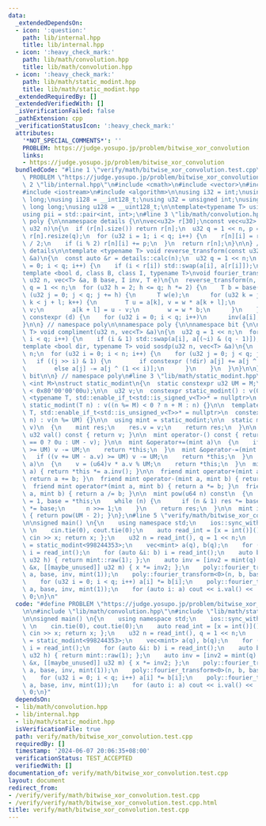 ```yaml
---
data:
  _extendedDependsOn:
  - icon: ':question:'
    path: lib/internal.hpp
    title: lib/internal.hpp
  - icon: ':heavy_check_mark:'
    path: lib/math/convolution.hpp
    title: lib/math/convolution.hpp
  - icon: ':heavy_check_mark:'
    path: lib/math/static_modint.hpp
    title: lib/math/static_modint.hpp
  _extendedRequiredBy: []
  _extendedVerifiedWith: []
  _isVerificationFailed: false
  _pathExtension: cpp
  _verificationStatusIcon: ':heavy_check_mark:'
  attributes:
    '*NOT_SPECIAL_COMMENTS*': ''
    PROBLEM: https://judge.yosupo.jp/problem/bitwise_xor_convolution
    links:
    - https://judge.yosupo.jp/problem/bitwise_xor_convolution
  bundledCode: "#line 1 \"verify/math/bitwise_xor_convolution.test.cpp\"\n#define\
    \ PROBLEM \"https://judge.yosupo.jp/problem/bitwise_xor_convolution\"\n\n#line\
    \ 2 \"lib/internal.hpp\"\n#include <cmath>\n#include <vector>\n#include <cstring>\n\
    #include <iostream>\n#include <algorithm>\n\nusing i32 = int;\nusing i64 = long\
    \ long;\nusing i128 = __int128_t;\nusing u32 = unsigned int;\nusing u64 = unsigned\
    \ long long;\nusing u128 = __uint128_t;\n\ntemplate<typename T> using vec = std::vector<T>;\n\
    using pii = std::pair<int, int>;\n#line 3 \"lib/math/convolution.hpp\"\n\nnamespace\
    \ poly {\n\nnamespace details {\n\nvec<u32> r[30];\nconst vec<u32> &calc(const\
    \ u32 n)\n{\n  if (r[n].size()) return r[n];\n  u32 q = 1 << n, p = q / 2;\n \
    \ r[n].resize(q);\n  for (u32 i = 1; i < q; i++) {\n    r[n][i] = r[n][i / 2]\
    \ / 2;\n    if (i % 2) r[n][i] += p;\n  }\n  return r[n];\n}\n\n} // namespace\
    \ details\n\ntemplate <typename T> void reverse_transform(const u32 n, vec<T>\
    \ &a)\n{\n  const auto &r = details::calc(n);\n  u32 q = 1 << n;\n  for (u32 i\
    \ = 0; i < q; i++) {\n    if (i < r[i]) std::swap(a[i], a[r[i]]);\n  }\n}\n\n\
    template <bool d, class B, class I, typename T>\nvoid fourier_transform(const\
    \ u32 n, vec<T> &a, B base, I inv, T e)\n{\n  reverse_transform(n, a);\n  u32\
    \ q = 1 << n;\n  for (u32 h = 2; h <= q; h *= 2) {\n    T b = base(h);\n    for\
    \ (u32 j = 0; j < q; j += h) {\n      T w(e);\n      for (u32 k = j, l = h / 2;\
    \ k < j + l; k++) {\n        T u = a[k], v = w * a[k + l];\n        a[k] = u +\
    \ v;\n        a[k + l] = u - v;\n        w = w * b;\n      }\n    }\n  }\n  if\
    \ constexpr (d) {\n    for (u32 i = 0; i < q; i++)\n      inv(a[i], q);\n  }\n\
    }\n\n} // namespace poly\n\nnamespace poly {\n\nnamespace bit {\n\ntemplate <typename\
    \ T> void compliment(u32 n, vec<T> &a)\n{\n  u32 q = 1 << n;\n  for (u32 i = 0;\
    \ i < q; i++) {\n    if (i & 1) std::swap(a[i], a[(~i) & (q - 1)]);\n  }\n}\n\n\
    template <bool dir, typename T> void sosdp(u32 n, vec<T> &a)\n{\n  u32 q = 1 <<\
    \ n;\n  for (u32 i = 0; i < n; i++) {\n    for (u32 j = 0; j < q; j++) {\n   \
    \   if ((j >> i) & 1) {\n        if constexpr (!dir) a[j] += a[j ^ (1 << i)];\n\
    \        else a[j] -= a[j ^ (1 << i)];\n      }\n    }\n  }\n}\n\n} // namespace\
    \ bit\n\n} // namespace poly\n#line 3 \"lib/math/static_modint.hpp\"\n\ntemplate\
    \ <int M>\nstruct static_modint\n{\n  static constexpr u32 UM = M;\n  static_assert(UM\
    \ < 0x80'00'00'00u);\n\n  u32 v;\n  constexpr static_modint() : v(0) {}\n\n  template\
    \ <typename T, std::enable_if_t<std::is_signed_v<T>>* = nullptr>\n  constexpr\
    \ static_modint(T n) : v((n %= M) < 0 ? n + M : n) {}\n\n  template <typename\
    \ T, std::enable_if_t<std::is_unsigned_v<T>>* = nullptr>\n  constexpr static_modint(T\
    \ n) : v(n %= UM) {}\n\n  using mint = static_modint;\n\n  static mint raw(u32\
    \ v)\n  {\n    mint res;\n    res.v = v;\n    return res;\n  }\n\n  constexpr\
    \ u32 val() const { return v; }\n\n  mint operator-() const { return mint::raw(v\
    \ == 0 ? 0u : UM - v); }\n\n  mint &operator+=(mint a)\n  {\n    if ((v += a.v)\
    \ >= UM) v -= UM;\n    return *this;\n  }\n  mint &operator-=(mint a)\n  {\n \
    \   if ((v += UM - a.v) >= UM) v -= UM;\n    return *this;\n  }\n  mint &operator*=(mint\
    \ a)\n  {\n    v = (u64)v * a.v % UM;\n    return *this;\n  }\n  mint &operator/=(mint\
    \ a) { return *this *= a.inv(); }\n\n  friend mint operator+(mint a, mint b) {\
    \ return a += b; }\n  friend mint operator-(mint a, mint b) { return a -= b; }\n\
    \  friend mint operator*(mint a, mint b) { return a *= b; }\n  friend mint operator/(mint\
    \ a, mint b) { return a /= b; }\n\n  mint pow(u64 n) const\n  {\n    mint res\
    \ = 1, base = *this;\n    while (n) {\n      if (n & 1) res *= base;\n      base\
    \ *= base;\n      n >>= 1;\n    }\n    return res;\n  }\n\n  mint inv() const\
    \ { return pow(UM - 2); }\n};\n#line 5 \"verify/math/bitwise_xor_convolution.test.cpp\"\
    \n\nsigned main() \n{\n    using namespace std;\n    ios::sync_with_stdio(false);\
    \ \n    cin.tie(0), cout.tie(0);\n    auto read_int = [x = int()]() mutable {\
    \ cin >> x; return x; };\n    u32 n = read_int(), q = 1 << n;\n    using mint\
    \ = static_modint<998244353>;\n    vec<mint> a(q), b(q);\n    for (auto &i: a)\
    \ i = read_int();\n    for (auto &i: b) i = read_int();\n    auto base = []([[maybe_unused]]\
    \ u32 h) { return mint::raw(1); };\n    auto inv = [inv2 = mint(q).inv()](mint\
    \ &x, [[maybe_unused]] u32 m) { x *= inv2; };\n    poly::fourier_transform<0>(n,\
    \ a, base, inv, mint(1));\n    poly::fourier_transform<0>(n, b, base, inv, mint(1));\n\
    \    for (u32 i = 0; i < q; i++) a[i] *= b[i];\n    poly::fourier_transform<1>(n,\
    \ a, base, inv, mint(1));\n    for (auto i: a) cout << i.val() << ' ';\n    return\
    \ 0;\n}\n"
  code: "#define PROBLEM \"https://judge.yosupo.jp/problem/bitwise_xor_convolution\"\
    \n\n#include \"lib/math/convolution.hpp\"\n#include \"lib/math/static_modint.hpp\"\
    \n\nsigned main() \n{\n    using namespace std;\n    ios::sync_with_stdio(false);\
    \ \n    cin.tie(0), cout.tie(0);\n    auto read_int = [x = int()]() mutable {\
    \ cin >> x; return x; };\n    u32 n = read_int(), q = 1 << n;\n    using mint\
    \ = static_modint<998244353>;\n    vec<mint> a(q), b(q);\n    for (auto &i: a)\
    \ i = read_int();\n    for (auto &i: b) i = read_int();\n    auto base = []([[maybe_unused]]\
    \ u32 h) { return mint::raw(1); };\n    auto inv = [inv2 = mint(q).inv()](mint\
    \ &x, [[maybe_unused]] u32 m) { x *= inv2; };\n    poly::fourier_transform<0>(n,\
    \ a, base, inv, mint(1));\n    poly::fourier_transform<0>(n, b, base, inv, mint(1));\n\
    \    for (u32 i = 0; i < q; i++) a[i] *= b[i];\n    poly::fourier_transform<1>(n,\
    \ a, base, inv, mint(1));\n    for (auto i: a) cout << i.val() << ' ';\n    return\
    \ 0;\n}"
  dependsOn:
  - lib/math/convolution.hpp
  - lib/internal.hpp
  - lib/math/static_modint.hpp
  isVerificationFile: true
  path: verify/math/bitwise_xor_convolution.test.cpp
  requiredBy: []
  timestamp: '2024-06-07 20:06:35+08:00'
  verificationStatus: TEST_ACCEPTED
  verifiedWith: []
documentation_of: verify/math/bitwise_xor_convolution.test.cpp
layout: document
redirect_from:
- /verify/verify/math/bitwise_xor_convolution.test.cpp
- /verify/verify/math/bitwise_xor_convolution.test.cpp.html
title: verify/math/bitwise_xor_convolution.test.cpp
---
```

